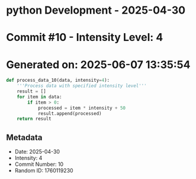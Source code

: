 ﻿# python Development - 2025-04-30
# Commit #10 - Intensity Level: 4
# Generated on: 2025-06-07 13:35:54
```python
def process_data_10(data, intensity=4):
    '''Process data with specified intensity level'''
    result = []
    for item in data:
        if item > 0:
            processed = item * intensity + 50
            result.append(processed)
    return result
```
## Metadata
- Date: 2025-04-30
- Intensity: 4
- Commit Number: 10
- Random ID: 1760119230

